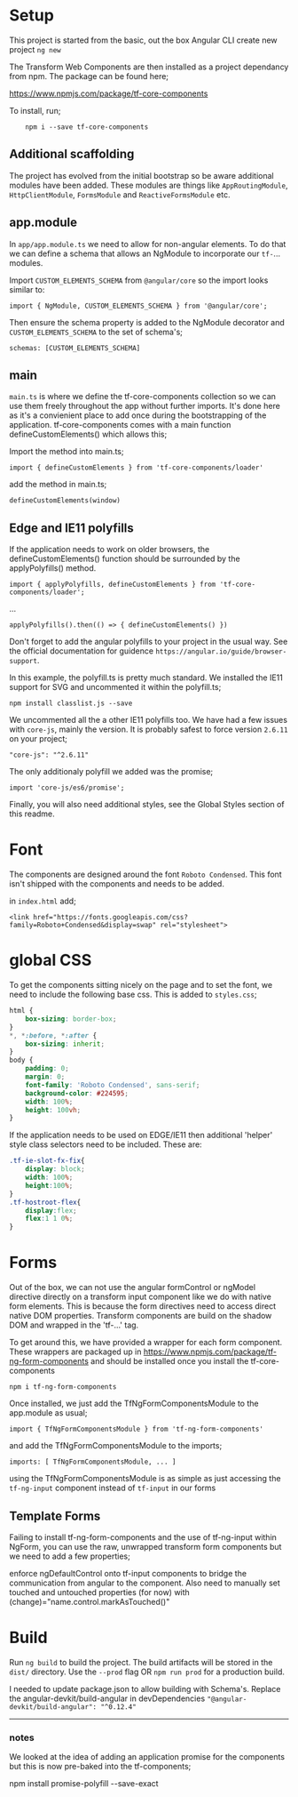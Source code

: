 
# Setup

This project is started from the basic, out the box Angular CLI create new project `ng new`

The Transform Web Components are then installed as a project dependancy from npm. The package can be found here;

https://www.npmjs.com/package/tf-core-components

To install, run;

```
	npm i --save tf-core-components
```

## Additional scaffolding

The project has evolved from the initial bootstrap so be aware additional modules have been added. These modules are things like `AppRoutingModule`, `HttpClientModule`, `FormsModule` and `ReactiveFormsModule` etc.

## app.module

In `app/app.module.ts` we need to allow for non-angular elements. To do that we can define a schema that allows an NgModule to incorporate our `tf-`... modules.

Import `CUSTOM_ELEMENTS_SCHEMA` from `@angular/core` so the import looks similar to:

`import { NgModule, CUSTOM_ELEMENTS_SCHEMA } from '@angular/core';`

Then ensure the schema property is added to the NgModule decorator and `CUSTOM_ELEMENTS_SCHEMA` to the set of schema's;

`schemas: [CUSTOM_ELEMENTS_SCHEMA]`


## main

`main.ts` is where we define the tf-core-components collection so we can use them freely throughout the app without further imports. It's done here as it's a convienient place to add once during the bootstrapping of the application. tf-core-components comes with a main function defineCustomElements() which allows this;

Import the method into main.ts;

`import { defineCustomElements } from 'tf-core-components/loader'`

add the method in main.ts;

`defineCustomElements(window)`

## Edge and IE11 polyfills

If the application needs to work on older browsers, the defineCustomElements() function should be surrounded by the applyPolyfills() method.

`import { applyPolyfills, defineCustomElements } from 'tf-core-components/loader';`

...

`applyPolyfills().then(() => {
  defineCustomElements()
})`

Don't forget to add the angular polyfills to your project in the usual way. See the official documentation for guidence `https://angular.io/guide/browser-support`.

In this example, the polyfill.ts is pretty much standard. We installed the IE11 support for SVG and uncommented it within the polyfill.ts;

`npm install classlist.js --save`

We uncommented all the a other IE11 polyfills too. We have had a few issues with `core-js`, mainly the version. It is probably safest to force version `2.6.11` on your project;

`"core-js": "^2.6.11"`

The only additionaly polyfill we added was the promise;

`import 'core-js/es6/promise';`


Finally, you will also need additional styles, see the Global Styles section of this readme.

# Font

The components are designed around the font `Roboto Condensed`. This font isn't shipped with the components and needs to be added.

in `index.html` add;

`<link href="https://fonts.googleapis.com/css?family=Roboto+Condensed&display=swap" rel="stylesheet">`


# global CSS

To get the components sitting nicely on the page and to set the font, we need to include the following base css. This is added to `styles.css`;

```css
html {
	box-sizing: border-box;
}
*, *:before, *:after {
	box-sizing: inherit;
}
body {
	padding: 0;
	margin: 0;
	font-family: 'Roboto Condensed', sans-serif;
	background-color: #224595;
	width: 100%;
	height: 100vh;
}
```

If the application needs to be used on EDGE/IE11 then additional 'helper' style class selectors need to be included. These are:

```css
.tf-ie-slot-fx-fix{
	display: block;
	width: 100%;
	height:100%;
}
.tf-hostroot-flex{
	display:flex;
	flex:1 1 0%;
}
```

# Forms

Out of the box, we can not use the angular formControl or ngModel directive directly on a transform input component like we do with native form elements. This is because the form directives need to access direct native DOM properties. Transform components are build on the shadow DOM and wrapped in the 'tf-...' tag.

To get around this, we have provided a wrapper for each form component. These wrappers are packaged up in https://www.npmjs.com/package/tf-ng-form-components and should be installed once you install the tf-core-components

`npm i tf-ng-form-components`

Once installed, we just add the TfNgFormComponentsModule to the app.module as usual;

`import { TfNgFormComponentsModule } from 'tf-ng-form-components'`

and add the TfNgFormComponentsModule to the imports;

`imports: [
		TfNgFormComponentsModule,
		...
  ]`

using the TfNgFormComponentsModule is as simple as just accessing the `tf-ng-input` component instead of `tf-input` in our forms

## Template Forms

Failing to install tf-ng-form-components and the use of tf-ng-input within NgForm, you can use the raw, unwrapped transform form components but we need to add a few properties;

enforce ngDefaultControl onto tf-input components to bridge the communication from angular to the component. Also need to manually set touched and untouched properties (for now) with (change)="name.control.markAsTouched()"

# Build

Run `ng build` to build the project. The build artifacts will be stored in the `dist/` directory. Use the `--prod` flag OR `npm run prod` for a production build.

I needed to update package.json to allow building with Schema's. Replace the angular-devkit/build-angular in devDependencies
`"@angular-devkit/build-angular": "^0.12.4"`





--------------------

### notes

We looked at the idea of adding an application promise for the components but this is now pre-baked into the tf-components;

npm install promise-polyfill --save-exact


